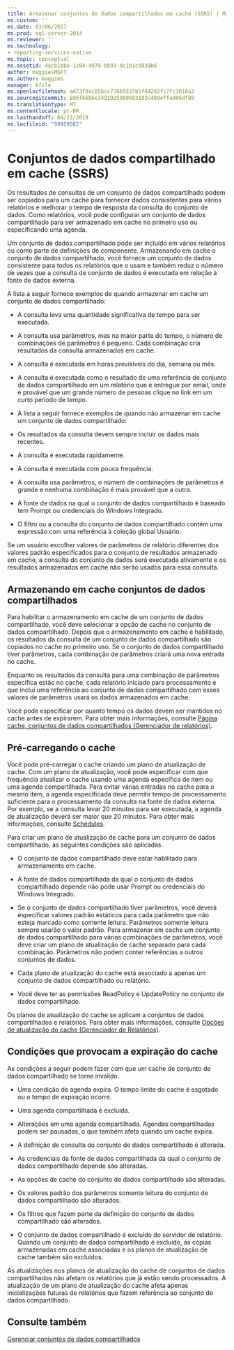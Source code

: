 ```yaml
---
title: Armazenar conjuntos de dados compartilhados em cache (SSRS) | Microsoft Docs
ms.custom: ''
ms.date: 03/06/2017
ms.prod: sql-server-2014
ms.reviewer: ''
ms.technology:
- reporting-services-native
ms.topic: conceptual
ms.assetid: 4acb1bbe-1c04-4979-b893-dc1b1c5039b6
author: maggiesMSFT
ms.author: maggies
manager: kfile
ms.openlocfilehash: ad73f9ac85bcc770b9337b5f84282fc7fc3018a3
ms.sourcegitcommit: 8d6fb6bbe3491925909b83103c409effa006df88
ms.translationtype: MT
ms.contentlocale: pt-BR
ms.lasthandoff: 04/22/2019
ms.locfileid: "59959582"
---
```

# <a name="cache-shared-datasets-ssrs"></a>Conjuntos de dados compartilhado em cache (SSRS)
  Os resultados de consultas de um conjunto de dados compartilhado podem ser copiados para um cache para fornecer dados consistentes para vários relatórios e melhorar o tempo de resposta da consulta do conjunto de dados. Como relatórios, você pode configurar um conjunto de dados compartilhado para ser armazenado em cache no primeiro uso ou especificando uma agenda.  
  
 Um conjunto de dados compartilhado pode ser incluído em vários relatórios ou como parte de definições de componente. Armazenando em cache o conjunto de dados compartilhado, você fornece um conjunto de dados consistente para todos os relatórios que o usam e também reduz o número de vezes que a consulta de conjunto de dados é executada em relação à fonte de dados externa.  
  
 A lista a seguir fornece exemplos de quando armazenar em cache um conjunto de dados compartilhado:  
  
-   A consulta leva uma quantidade significativa de tempo para ser executada.  
  
-   A consulta usa parâmetros, mas na maior parte do tempo, o número de combinações de parâmetros é pequeno. Cada combinação cria resultados da consulta armazenados em cache.  
  
-   A consulta é executada em horas previsíveis do dia, semana ou mês.  
  
-   A consulta é executada como o resultado de uma referência de conjunto de dados compartilhado em um relatório que é entregue por email, onde é provável que um grande número de pessoas clique no link em um curto período de tempo.  
  
-   A lista a seguir fornece exemplos de quando não armazenar em cache um conjunto de dados compartilhado:  
  
-   Os resultados da consulta devem sempre incluir os dados mais recentes.  
  
-   A consulta é executada rapidamente.  
  
-   A consulta é executada com pouca frequência.  
  
-   A consulta usa parâmetros, o número de combinações de parâmetros é grande e nenhuma combinação é mais provável que a outra.  
  
-   A fonte de dados na qual o conjunto de dados compartilhado é baseado tem Prompt ou credenciais do Windows Integrado.  
  
-   O filtro ou a consulta do conjunto de dados compartilhado contém uma expressão com uma referência à coleção global Usuário.  
  
 Se um usuário escolher valores de parâmetros de relatório diferentes dos valores padrão especificados para o conjunto de resultados armazenado em cache, a consulta do conjunto de dados será executada ativamente e os resultados armazenados em cache não serão usados para essa consulta.  
  
## <a name="caching-shared-datasets"></a>Armazenando em cache conjuntos de dados compartilhados  
 Para habilitar o armazenamento em cache de um conjunto de dados compartilhado, você deve selecionar a opção de cache no conjunto de dados compartilhado. Depois que o armazenamento em cache é habilitado, os resultados da consulta de um conjunto de dados compartilhado são copiados no cache no primeiro uso. Se o conjunto de dados compartilhado tiver parâmetros, cada combinação de parâmetros criará uma nova entrada no cache.  
  
 Enquanto os resultados da consulta para uma combinação de parâmetros específica estão no cache, cada relatório iniciado para processamento e que inclui uma referência ao conjunto de dados compartilhado com esses valores de parâmetros usará os dados armazenados em cache.  
  
 Você pode especificar por quanto tempo os dados devem ser mantidos no cache antes de expirarem. Para obter mais informações, consulte [Página cache, conjuntos de dados compartilhados &#40;Gerenciador de relatórios&#41;](../caching-page-shared-datasets-report-manager.md).  
  
## <a name="preloading-the-cache"></a>Pré-carregando o cache  
 Você pode pré-carregar o cache criando um plano de atualização de cache. Com um plano de atualização, você pode especificar com que frequência atualizar o cache usando uma agenda específica de item ou uma agenda compartilhada. Para evitar várias entradas no cache para o mesmo item, a agenda especificada deve permitir tempo de processamento suficiente para o processamento da consulta na fonte de dados externa. Por exemplo, se a consulta levar 20 minutos para ser executada, a agenda de atualização deverá ser maior que 20 minutos. Para obter mais informações, consulte [Schedules](../subscriptions/schedules.md).  
  
 Para criar um plano de atualização de cache para um conjunto de dados compartilhado, as seguintes condições são aplicadas.  
  
-   O conjunto de dados compartilhado deve estar habilitado para armazenamento em cache.  
  
-   A fonte de dados compartilhada da qual o conjunto de dados compartilhado depende não pode usar Prompt ou credenciais do Windows Integrado.  
  
-   Se o conjunto de dados compartilhado tiver parâmetros, você deverá especificar valores padrão estáticos para cada parâmetro que não esteja marcado como somente leitura. Parâmetros somente leitura sempre usarão o valor padrão. Para armazenar em cache um conjunto de dados compartilhado para várias combinações de parâmetros, você deve criar um plano de atualização de cache separado para cada combinação. Parâmetros não podem conter referências a outros conjuntos de dados.  
  
-   Cada plano de atualização do cache está associado a apenas um conjunto de dados compartilhado ou relatório.  
  
-   Você deve ter as permissões ReadPolicy e UpdatePolicy no conjunto de dados compartilhado.  
  
 Os planos de atualização do cache se aplicam a conjuntos de dados compartilhados e relatórios. Para obter mais informações, consulte [Opções de atualização do cache &#40;Gerenciador de Relatórios&#41;](../cache-refresh-options-report-manager.md).  
  
## <a name="conditions-that-cause-cache-expiration"></a>Condições que provocam a expiração do cache  
 As condições a seguir podem fazer com que um cache de conjunto de dados compartilhado se torne inválido.  
  
-   Uma condição de agenda expira. O tempo limite do cache é esgotado ou o tempo de expiração ocorre.  
  
-   Uma agenda compartilhada é excluída.  
  
-   Alterações em uma agenda compartilhada. Agendas compartilhadas podem ser pausadas, o que também afeta quando um cache expira.  
  
-   A definição de consulta do conjunto de dados compartilhado é alterada.  
  
-   As credenciais da fonte de dados compartilhada da qual o conjunto de dados compartilhado depende são alteradas.  
  
-   As opções de cache do conjunto de dados compartilhado são alteradas.  
  
-   Os valores padrão dos parâmetros somente leitura do conjunto de dados compartilhado são alterados.  
  
-   Os filtros que fazem parte da definição do conjunto de dados compartilhado são alterados.  
  
-   O conjunto de dados compartilhado é excluído do servidor de relatório. Quando um conjunto de dados compartilhado é excluído, as cópias armazenadas em cache associadas e os planos de atualização de cache também são excluídos.  
  
 As atualizações nos planos de atualização do cache de conjuntos de dados compartilhados não afetam os relatórios que já estão sendo processados. A atualização de um plano de atualização do cache afeta apenas inicializações futuras de relatórios que fazem referência ao conjunto de dados compartilhado.  
  
## <a name="see-also"></a>Consulte também  
 [Gerenciar conjuntos de dados compartilhados](../report-data/manage-shared-datasets.md)  
  
  
